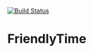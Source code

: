 [![Build Status](https://travis-ci.org/barrydrink/friendly-time.svg?branch=master)](https://travis-ci.org/barrydrink/friendly-time)

# FriendlyTime
